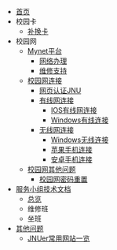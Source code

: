 - [首页](/)
- 校园卡
  - [补换卡](校园卡/补换卡.md)
- 校园网
  - [Mynet平台](校园网/Mynet平台/)
    - [网络办理](校园网/Mynet平台/网络办理.md)
    - [维修支持](校园网/Mynet平台/维修支持.md)
  - [校园网连接](校园网/校园网连接/)
    - [网页认证JNU](校园网/校园网连接/网页认证_JNU.md)
    - [有线网连接](校园网/校园网连接/有线网准备工作.md)
      - [IOS有线网连接](校园网/校园网连接/IOS有线网连接.md)
      - [Windows有线连接](校园网/校园网连接/windows有线网连接.md)
    - [无线网连接](校园网/校园网连接/无线网连接.md)
      - [Windows无线连接](校园网/校园网连接/windows.md)
      - [苹果手机连接](校园网/校园网连接/苹果.md)
      - [安卓手机连接](校园网/校园网连接/安卓手机.md)
  - [校园网其他问题](校园网/校园网其他问题/)
    - [校园网密码重置](校园网/校园网其他问题/校园网密码重置.md)
- [服务小组技术文档](服务小组技术文档/)
  - [总览](服务小组技术文档/总览.md)
  - 维修班
  - 坐班
- [其他问题](其他问题/)
  - [JNUer常用网站一览](其他问题/JNUer常用网站一览.md)
